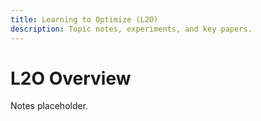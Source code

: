 ```yaml
---
title: Learning to Optimize (L2O)
description: Topic notes, experiments, and key papers.
---
```


# L2O Overview

Notes placeholder.


